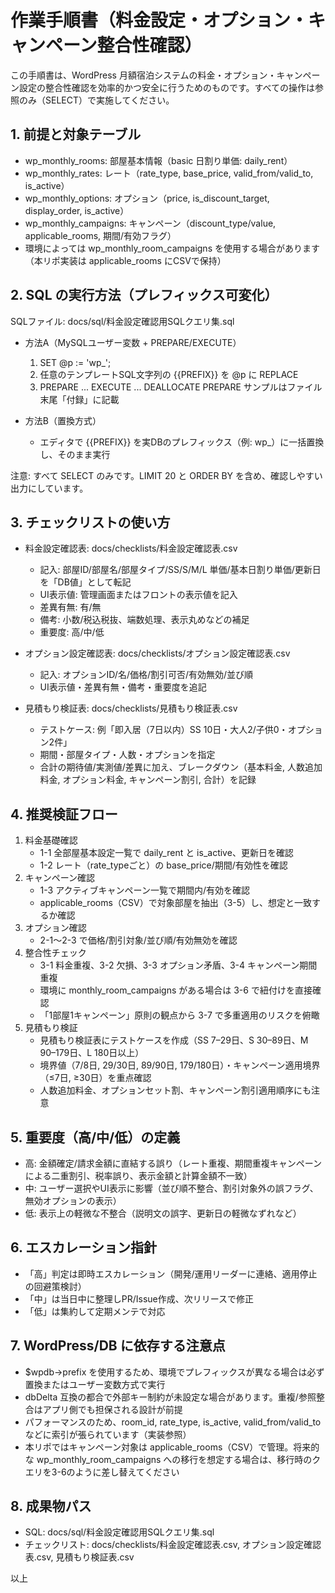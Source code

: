 # 作業手順書（料金設定・オプション・キャンペーン整合性確認）

この手順書は、WordPress 月額宿泊システムの料金・オプション・キャンペーン設定の整合性確認を効率的かつ安全に行うためのものです。すべての操作は参照のみ（SELECT）で実施してください。

## 1. 前提と対象テーブル
- wp_monthly_rooms: 部屋基本情報（basic 日割り単価: daily_rent）
- wp_monthly_rates: レート（rate_type, base_price, valid_from/valid_to, is_active）
- wp_monthly_options: オプション（price, is_discount_target, display_order, is_active）
- wp_monthly_campaigns: キャンペーン（discount_type/value, applicable_rooms, 期間/有効フラグ）
- 環境によっては wp_monthly_room_campaigns を使用する場合があります（本リポ実装は applicable_rooms にCSVで保持）

## 2. SQL の実行方法（プレフィックス可変化）
SQLファイル: docs/sql/料金設定確認用SQLクエリ集.sql

- 方法A（MySQLユーザー変数 + PREPARE/EXECUTE）
  1) SET @p := 'wp_';
  2) 任意のテンプレートSQL文字列の {{PREFIX}} を @p に REPLACE
  3) PREPARE ... EXECUTE ... DEALLOCATE PREPARE
  サンプルはファイル末尾「付録」に記載

- 方法B（置換方式）
  - エディタで {{PREFIX}} を実DBのプレフィックス（例: wp_）に一括置換し、そのまま実行

注意: すべて SELECT のみです。LIMIT 20 と ORDER BY を含め、確認しやすい出力にしています。

## 3. チェックリストの使い方
- 料金設定確認表: docs/checklists/料金設定確認表.csv
  - 記入: 部屋ID/部屋名/部屋タイプ/SS/S/M/L 単価/基本日割り単価/更新日を「DB値」として転記
  - UI表示値: 管理画面またはフロントの表示値を記入
  - 差異有無: 有/無
  - 備考: 小数/税込税抜、端数処理、表示丸めなどの補足
  - 重要度: 高/中/低

- オプション設定確認表: docs/checklists/オプション設定確認表.csv
  - 記入: オプションID/名/価格/割引可否/有効無効/並び順
  - UI表示値・差異有無・備考・重要度を追記

- 見積もり検証表: docs/checklists/見積もり検証表.csv
  - テストケース: 例「即入居（7日以内）SS 10日・大人2/子供0・オプション2件」
  - 期間・部屋タイプ・人数・オプションを指定
  - 合計の期待値/実測値/差異に加え、ブレークダウン（基本料金, 人数追加料金, オプション料金, キャンペーン割引, 合計）を記録

## 4. 推奨検証フロー
1) 料金基礎確認
   - 1-1 全部屋基本設定一覧で daily_rent と is_active、更新日を確認
   - 1-2 レート（rate_typeごと）の base_price/期間/有効性を確認
2) キャンペーン確認
   - 1-3 アクティブキャンペーン一覧で期間内/有効を確認
   - applicable_rooms（CSV）で対象部屋を抽出（3-5）し、想定と一致するか確認
3) オプション確認
   - 2-1〜2-3 で価格/割引対象/並び順/有効無効を確認
4) 整合性チェック
   - 3-1 料金重複、3-2 欠損、3-3 オプション矛盾、3-4 キャンペーン期間重複
   - 環境に monthly_room_campaigns がある場合は 3-6 で紐付けを直接確認
   - 「1部屋1キャンペーン」原則の観点から 3-7 で多重適用のリスクを俯瞰
5) 見積もり検証
   - 見積もり検証表にテストケースを作成（SS 7–29日、S 30–89日、M 90–179日、L 180日以上）
   - 境界値（7/8日, 29/30日, 89/90日, 179/180日）・キャンペーン適用境界（≤7日, ≥30日）を重点確認
   - 人数追加料金、オプションセット割、キャンペーン割引適用順序にも注意

## 5. 重要度（高/中/低）の定義
- 高: 金額確定/請求金額に直結する誤り（レート重複、期間重複キャンペーンによる二重割引、税率誤り、表示金額と計算金額不一致）
- 中: ユーザー選択やUI表示に影響（並び順不整合、割引対象外の誤フラグ、無効オプションの表示）
- 低: 表示上の軽微な不整合（説明文の誤字、更新日の軽微なずれなど）

## 6. エスカレーション指針
- 「高」判定は即時エスカレーション（開発/運用リーダーに連絡、適用停止の回避策検討）
- 「中」は当日中に整理しPR/Issue作成、次リリースで修正
- 「低」は集約して定期メンテで対応

## 7. WordPress/DB に依存する注意点
- $wpdb->prefix を使用するため、環境でプレフィックスが異なる場合は必ず置換またはユーザー変数方式で実行
- dbDelta 互換の都合で外部キー制約が未設定な場合があります。重複/参照整合はアプリ側でも担保される設計が前提
- パフォーマンスのため、room_id, rate_type, is_active, valid_from/valid_to などに索引が張られています（実装参照）
- 本リポではキャンペーン対象は applicable_rooms（CSV）で管理。将来的な wp_monthly_room_campaigns への移行を想定する場合は、移行時のクエリを3-6のように差し替えてください

## 8. 成果物パス
- SQL: docs/sql/料金設定確認用SQLクエリ集.sql
- チェックリスト: docs/checklists/料金設定確認表.csv, オプション設定確認表.csv, 見積もり検証表.csv

以上
